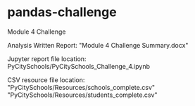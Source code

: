 # pandas-challenge
Module 4 Challenge

Analysis Written Report: 
  "Module 4 Challenge Summary.docx"

Jupyter report file location: 
  PyCitySchools/PyCitySchools_Challenge_4.ipynb

CSV resource file location:
  "PyCitySchools/Resources/schools_complete.csv"
  "PyCitySchools/Resources/students_complete.csv"

